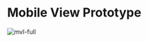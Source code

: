 
# Mobile View Prototype
![mvl-full](https://user-images.githubusercontent.com/73452073/162078618-9b7f81bc-7398-4a90-b27d-9b7a5e43f03b.png)
